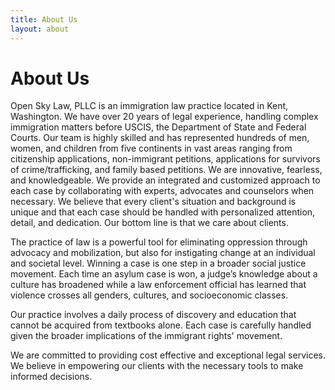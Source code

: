 ```yaml
---
title: About Us
layout: about
---
```


# About Us

Open Sky Law, PLLC is an immigration law practice located in Kent, Washington. We have over 20 years of  legal experience, handling complex immigration matters before USCIS, the Department of State and Federal Courts. Our team is highly skilled and has represented hundreds of men, women, and children from five continents in vast areas ranging from citizenship applications, non-immigrant petitions, applications for survivors of crime/trafficking, and family based petitions. We are innovative, fearless, and knowledgeable. We provide an integrated and customized approach to each case by collaborating with experts, advocates and counselors when necessary. We believe that every client's situation and background is unique and that each case should be handled with personalized attention, detail, and dedication. Our bottom line is that we care about clients.

The practice of law is a powerful tool for eliminating oppression through advocacy and mobilization, but also for instigating change at an individual and societal level. Winning a case is one step in a broader social justice movement. Each time an asylum case is won, a judge’s knowledge about a culture has broadened while a law enforcement official has learned that violence crosses all genders, cultures, and socioeconomic classes.

Our practice involves a daily process of discovery and education that cannot be acquired from textbooks alone. Each case is carefully handled given the broader implications of the immigrant rights' movement.

We are committed to providing cost effective and exceptional legal services. We believe in empowering our clients with the necessary tools to make informed decisions.
